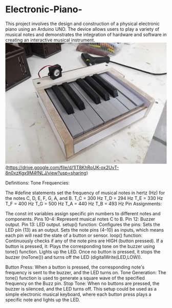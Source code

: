 # Electronic-Piano-
This project involves the design and construction of a physical electronic piano using an Arduino UNO. The device allows users to play a variety of musical notes and demonstrates the integration of hardware and software in creating an interactive musical instrument.
![Piano Hardware](./piano%20img.jpg)(https://drive.google.com/file/d/1lT8KhRoUK-ox2UvT-8n0xzKgx9M4fNLJ/view?usp=sharing)



Definitions:
Tone Frequencies:

The #define statements set the frequency of musical notes in hertz (Hz) for the notes C, D, E, F, G, A, and B.
T_C = 300 Hz
T_D = 294 Hz
T_E = 330 Hz
T_F = 400 Hz
T_G = 500 Hz
T_A = 440 Hz
T_B = 493 Hz
Pin Assignments:

The const int variables assign specific pin numbers to different notes and components.
Pins 10–4: Represent musical notes C to B.
Pin 12: Buzzer output.
Pin 13: LED output.
setup() function:
Configures the pins:
Sets the LED pin (13) as an output.
Sets the note pins (4–10) as inputs, which means each pin will read the state of a button or sensor.
loop() function:
Continuously checks if any of the note pins are HIGH (button pressed).
If a button is pressed, it:
Plays the corresponding tone on the buzzer using tone() function.
Lights up the LED.
Once no button is pressed, it stops the buzzer (noTone()) and turns off the LED (digitalWrite(LED,LOW)).


Button Press: When a button is pressed, the corresponding note's frequency is sent to the buzzer, and the LED turns on.
Tone Generation: The tone() function is used to generate a square wave of the specified frequency on the Buzz pin.
Stop Tone: When no buttons are pressed, the buzzer is silenced, and the LED turns off.
This setup could be used as a simple electronic musical keyboard, where each button press plays a specific note and lights up the LED.


